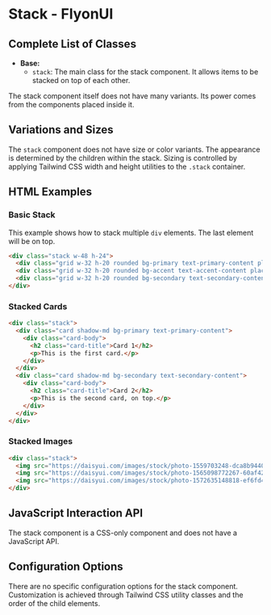 # Stack - FlyonUI

## Complete List of Classes
- **Base:**
  - `stack`: The main class for the stack component. It allows items to be stacked on top of each other.

The stack component itself does not have many variants. Its power comes from the components placed inside it.

## Variations and Sizes
The `stack` component does not have size or color variants. The appearance is determined by the children within the stack. Sizing is controlled by applying Tailwind CSS width and height utilities to the `.stack` container.

## HTML Examples

### Basic Stack
This example shows how to stack multiple `div` elements. The last element will be on top.
```html
<div class="stack w-48 h-24">
  <div class="grid w-32 h-20 rounded bg-primary text-primary-content place-content-center">1</div>
  <div class="grid w-32 h-20 rounded bg-accent text-accent-content place-content-center">2</div>
  <div class="grid w-32 h-20 rounded bg-secondary text-secondary-content place-content-center">3</div>
</div>
```

### Stacked Cards
```html
<div class="stack">
  <div class="card shadow-md bg-primary text-primary-content">
    <div class="card-body">
      <h2 class="card-title">Card 1</h2>
      <p>This is the first card.</p>
    </div>
  </div>
  <div class="card shadow-md bg-secondary text-secondary-content">
    <div class="card-body">
      <h2 class="card-title">Card 2</h2>
      <p>This is the second card, on top.</p>
    </div>
  </div>
</div>
```

### Stacked Images
```html
<div class="stack">
  <img src="https://daisyui.com/images/stock/photo-1559703248-dca8b94400de.jpg" alt="Image 1" class="rounded w-32"/>
  <img src="https://daisyui.com/images/stock/photo-1565098772267-60af42b81ef2.jpg" alt="Image 2" class="rounded w-32"/>
  <img src="https://daisyui.com/images/stock/photo-1572635148818-ef6fd45eb394.jpg" alt="Image 3" class="rounded w-32"/>
</div>
```

## JavaScript Interaction API
The stack component is a CSS-only component and does not have a JavaScript API.

## Configuration Options
There are no specific configuration options for the stack component. Customization is achieved through Tailwind CSS utility classes and the order of the child elements.